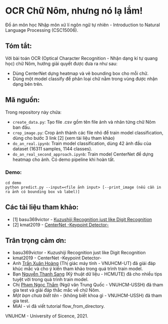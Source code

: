 # OCR Chữ Nôm, nhưng nó lạ lắm!

Đồ án môn học Nhập môn xử lí ngôn ngữ tự nhiên - Introduction to Natural Language Processing (CSC15006).

## Tóm tắt:
Với bài toán OCR (Optical Character Recognition - Nhận dạng kí tự quang học) chữ Nôm, hướng giải quyết được đưa ra như sau:
- Dùng CenterNet dựng heatmap và vẽ bounding box cho mỗi chữ.
- Dùng một model classify để phân loại chữ nằm trong vùng được nhận dạng bên trên.

## Mã nguồn:
Trong repository này chứa:
- `create_data.py`: Tạo file .csv gồm tên file ảnh và nhãn từng chữ Nôm ban đầu.
- `crop_image.py`: Crop ảnh thành các file nhỏ để train model classification, dùng cho bước 3 link [2] (xem tài liệu tham khảo)
- `do_an_real.ipynb`: Train model classification, dùng 42 ảnh đầu của dataset (16311 samples, 1144 classes).
- `do_an_real_second_approach.ipynb`: Train model CenterNet để dựng heatmap cho ảnh. Có demo pipeline khi hoàn tất.

### Demo:
```
cd demo
python predict.py --input=<file ảnh input> [--print_image (nếu cần in ra ảnh có bounding box và label)]
```

## Các tài liệu tham khảo:
- [1] basu369victor - [Kuzushiji Recognition just like Digit Recognition](https://www.kaggle.com/basu369victor/kuzushiji-recognition-just-like-digit-recognition/notebook)
- [2] kmat2019 - [CenterNet -Keypoint Detector-
](https://www.kaggle.com/kmat2019/centernet-keypoint-detector)

## Trân trọng cảm ơn:
- basu369victor - Kuzushiji Recognition just like Digit Recognition
- kmat2019 - CenterNet -Keypoint Detector-
- Anh [Trần Xuân Hoàng](https://github.com/hoangxtr) (Thị giác máy tính - VNUHCM-UT) đã giải đáp khúc mắc và cho ý kiến tham khảo trong quá trình train model.
- Bạn [Nguyễn Thanh Sang](https://github.com/tsdocode) (Kỹ thuật dữ liệu - HCMUTE) đã cho nhiều tips tuyệt vời trong quá trình train model.
- Chị [Phạm Ngọc Thắm](https://www.facebook.com/vam.p.pham) (Ngữ văn Trung Quốc - VNUHCM-USSH) đã tham gia test và giải đáp thắc mắc về chữ Nôm.
- *Một bạn chưa biết tên* - (không biết khoa gì - VNUHCM-USSH) đã tham gia test.
- MiAI - vì đã viết tutorial flow_from_directory.

VNUHCM - University of Sicence, 2021.

